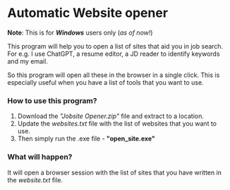 # Automatic Website opener

**Note**: This is for _**Windows**_ users only (*as of now!*) 

This program will help you to open a list of sites that aid you in job search.<br>
For e.g. I use ChatGPT, a resume editor, a JD reader to identify keywords and my email.

So this program will open all these in the browser in a single click. This is especially useful when you have a list of tools that you want to use.

### How to use this program?
1. Download the _"Jobsite Opener.zip"_ file and extract to a location.
2. Update the *websites.txt* file with the list of websites that you want to use.
3. Then simply run the .exe file  - **"open_site.exe"**

### What will happen?
It will open a browser session with the list of sites that you have written in the _website.txt_ file.